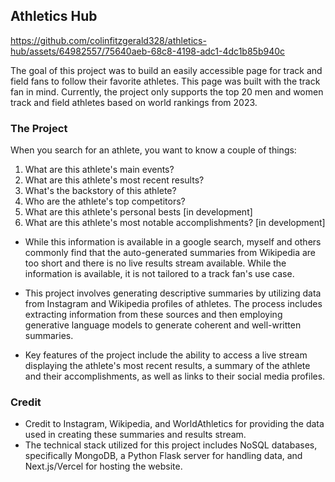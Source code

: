 ## Athletics Hub



https://github.com/colinfitzgerald328/athletics-hub/assets/64982557/75640aeb-68c8-4198-adc1-4dc1b85b940c



The goal of this project was to build an easily accessible page for track and field fans to follow their favorite athletes. This page was built with the track fan in mind.
Currently, the project only supports the top 20 men and women track and field athletes based on world rankings from 2023.

### The Project

When you search for an athlete, you want to know a couple of things:

1. What are this athlete's main events?
2. What are this athlete's most recent results?
3. What's the backstory of this athlete?
4. Who are the athlete's top competitors?
5. What are this athlete's personal bests [in development]
6. What are this athlete's most notable accomplishments? [in development]

- While this information is available in a google search, myself and others commonly find that the auto-generated summaries from Wikipedia are too short and there is no live results stream available. While the information is available, it is not tailored to a track fan's use case.

- This project involves generating descriptive summaries by utilizing data from Instagram and Wikipedia profiles of athletes. The process includes extracting information from these sources and then employing generative language models to generate coherent and well-written summaries.

- Key features of the project include the ability to access a live stream displaying the athlete's most recent results, a summary of the athlete and their accomplishments, as well as links to their social media profiles.

### Credit

- Credit to Instagram, Wikipedia, and WorldAthletics for providing the data used in creating these summaries and results stream.
- The technical stack utilized for this project includes NoSQL databases, specifically MongoDB, a Python Flask server for handling data, and Next.js/Vercel for hosting the website.

